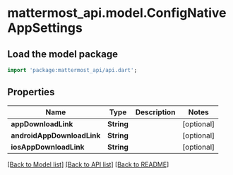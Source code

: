 # mattermost_api.model.ConfigNativeAppSettings

## Load the model package
```dart
import 'package:mattermost_api/api.dart';
```

## Properties
Name | Type | Description | Notes
------------ | ------------- | ------------- | -------------
**appDownloadLink** | **String** |  | [optional] 
**androidAppDownloadLink** | **String** |  | [optional] 
**iosAppDownloadLink** | **String** |  | [optional] 

[[Back to Model list]](../README.md#documentation-for-models) [[Back to API list]](../README.md#documentation-for-api-endpoints) [[Back to README]](../README.md)


